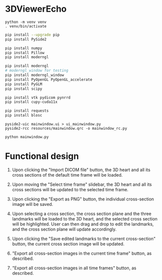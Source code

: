 # 3DViewerEcho
```
python -m venv venv
. venv/bin/activate
```

```bash
pip install --upgrade pip
pip install PySide2

pip install numpy
pip install Pillow
pip install moderngl

pip install moderngl
# moderngl_window for testing
pip install moderngl_window
pip install PyOpenGL PyOpenGL_accelerate
pip install PyGLM
pip install scipy

pip install vtk pydicom pynrrd
pip install cupy-cuda11x

pip install requests
pip install blosc
```

```
pyside2-uic mainwindow.ui > ui_mainwindow.py
pyside2-rcc resources/mainwindow.qrc -o mainwindow_rc.py
```

```
python mainwindow.py
```

# Functional design
1. Upon clicking the "Import DICOM file" button, the 3D heart and all its cross sections of the default time frame will be loaded.

2. Upon moving the "Select time frame" slidebar, the 3D heart and all its cross sections will be updated to the selected time frame.

3. Upon clicking the "Export as PNG" button, the individual cross-section image will be saved.

4. Upon selecting a cross section, the cross section plane and the three landmarks will be loaded to the 3D heart, and the selected cross section will be highlighted. User can then drag and drop to edit the landmarks, and the cross section plane will update accordingly.

5. Upon clicking the "Save edited landmarks to the current cross-section" button, the current cross section image will be updated.

6. "Export all cross-section images in the current time frame" button, as described.

7. "Export all cross-section images in all time frames" button, as described.
